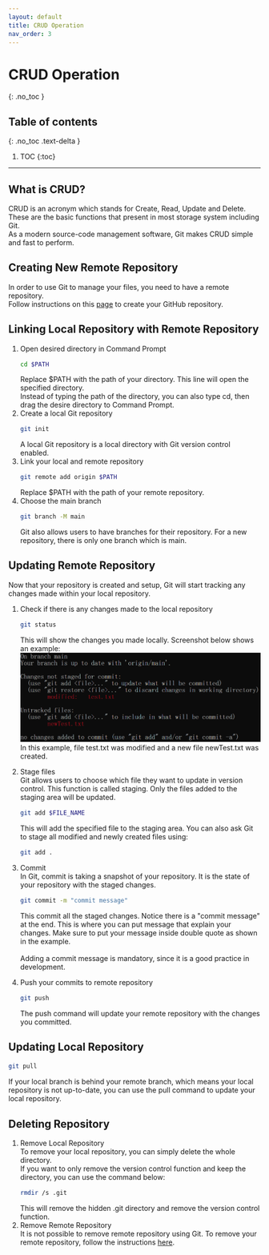 ```yaml
---
layout: default
title: CRUD Operation
nav_order: 3
---
```


# CRUD Operation
{: .no_toc }

## Table of contents
{: .no_toc .text-delta }

1. TOC
{:toc}

---

## What is CRUD?
CRUD is an acronym which stands for Create, Read, Update and Delete. These are the basic functions that present in most storage system including Git.<br>
As a modern source-code management software, Git makes CRUD simple and fast to perform.

## Creating New Remote Repository
In order to use Git to manage your files, you need to have a remote repository.<br>
Follow instructions on this [page](https://docs.github.com/en/get-started/quickstart/create-a-repo) to create your GitHub repository.

## Linking Local Repository with Remote Repository
1. Open desired directory in Command Prompt
   ```bash
   cd $PATH
   ```  
   Replace $PATH with the path of your directory. This line will open the specified directory.<br>
   Instead of typing the path of the directory, you can also type cd, then drag the desire directory to Command Prompt.
2. Create a local Git repository
   ```bash
   git init
   ``` 
   A local Git repository is a local directory with Git version control enabled.
3. Link your local and remote repository
   ```bash
   git remote add origin $PATH
   ``` 
   Replace $PATH with the path of your remote repository.
4. Choose the main branch
   ```bash
   git branch -M main
   ```
   Git also allows users to have branches for their repository. For a new repository, there is only one branch which is main.

## Updating Remote Repository
Now that your repository is created and setup, Git will start tracking any changes made within your local repository.
1. Check if there is any changes made to the local repository
   ```bash
   git status
   ```
   This will show the changes you made locally. Screenshot below shows an example:<br>
   ![img.png](img.png)
   In this example, file test.txt was modified and a new file newTest.txt was created.
2. Stage files<br>
   Git allows users to choose which file they want to update in version control. This function is called staging. Only the files added to the staging area will be updated.
   ```bash
   git add $FILE_NAME
   ``` 
   This will add the specified file to the staging area.
   You can also ask Git to stage all modified and newly created files using:
   ```bash
   git add .
   ```
3. Commit<br>
   In Git, commit is taking a snapshot of your repository. It is the state of your repository with the staged changes.
   ```bash
   git commit -m "commit message"
   ``` 
   This commit all the staged changes. Notice there is a "commit message" at the end. This is where you can put message that explain your changes. Make sure to put your message inside double quote as shown in the example.<br><br>
   Adding a commit message is mandatory, since it is a good practice in development.

4. Push your commits to remote repository
   ```bash
   git push
   ```
   The push command will update your remote repository with the changes you committed.

## Updating Local Repository
```bash
git pull
``` 
If your local branch is behind your remote branch, which means your local repository is not up-to-date, you can use the pull command to update your local repository.

## Deleting Repository
1. Remove Local Repository<br>
   To remove your local repository, you can simply delete the whole directory.<br>
   If you want to only remove the version control function and keep the directory, you can use the command below:
   ```bash
   rmdir /s .git
   ``` 
   This will remove the hidden .git directory and remove the version control function.<br>
2. Remove Remote Repository<br>
   It is not possible to remove remote repository using Git. To remove your remote repository, follow the instructions [here](https://docs.github.com/en/repositories/creating-and-managing-repositories/deleting-a-repository).

